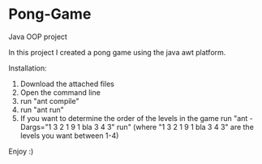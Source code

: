 # Pong-Game
Java OOP project 

In this project I created a pong game using the java awt platform.

Installation:
1. Download the attached files
2. Open the command line
3. run "ant compile"
4. run "ant run"
5. If you want to determine the order of the levels in the game run "ant -Dargs="1 3 2 1 9 1 bla 3 4 3" run" (where "1 3 2 1 9 1 bla 3 4 3" are the levels you want between 1-4)

Enjoy :)
